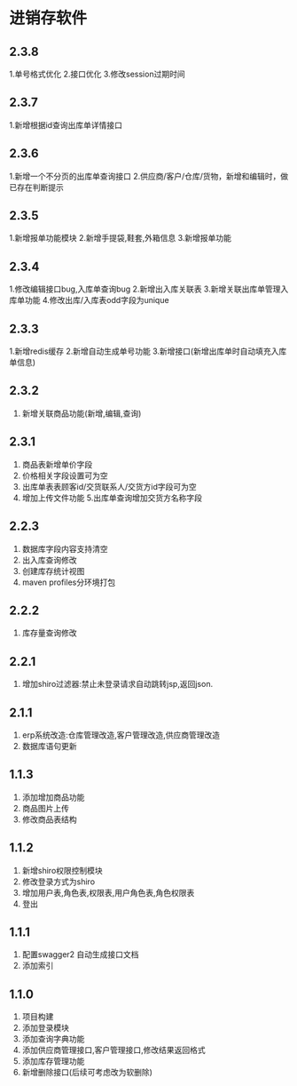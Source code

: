 # 进销存软件

## 2.3.8
1.单号格式优化
2.接口优化
3.修改session过期时间

## 2.3.7
1.新增根据id查询出库单详情接口

## 2.3.6
1.新增一个不分页的出库单查询接口
2.供应商/客户/仓库/货物，新增和编辑时，做已存在判断提示

## 2.3.5
1.新增报单功能模块
2.新增手提袋,鞋套,外箱信息
3.新增报单功能

## 2.3.4
1.修改编辑接口bug,入库单查询bug
2.新增出入库关联表
3.新增关联出库单管理入库单功能
4.修改出库/入库表odd字段为unique

## 2.3.3
1.新增redis缓存
2.新增自动生成单号功能
3.新增接口(新增出库单时自动填充入库单信息)

## 2.3.2
1. 新增关联商品功能(新增,编辑,查询)

## 2.3.1
1. 商品表新增单价字段
2. 价格相关字段设置可为空
3. 出库单表表顾客id/交货联系人/交货方id字段可为空
4. 增加上传文件功能
5.出库单查询增加交货方名称字段

## 2.2.3
1. 数据库字段内容支持清空
2. 出入库查询修改
3. 创建库存统计视图
4. maven profiles分环境打包

## 2.2.2
1. 库存量查询修改

## 2.2.1
1. 增加shiro过滤器:禁止未登录请求自动跳转jsp,返回json.

## 2.1.1
1. erp系统改造:仓库管理改造,客户管理改造,供应商管理改造
2. 数据库语句更新

## 1.1.3
1. 添加增加商品功能
2. 商品图片上传
3. 修改商品表结构

## 1.1.2
1. 新增shiro权限控制模块
2. 修改登录方式为shiro
3. 增加用户表,角色表,权限表,用户角色表,角色权限表
4. 登出

## 1.1.1
1. 配置swagger2 自动生成接口文档
2. 添加索引

## 1.1.0
1. 项目构建
2. 添加登录模块
3. 添加查询字典功能
4. 添加供应商管理接口,客户管理接口,修改结果返回格式
5. 添加库存管理功能
6. 新增删除接口(后续可考虑改为软删除)